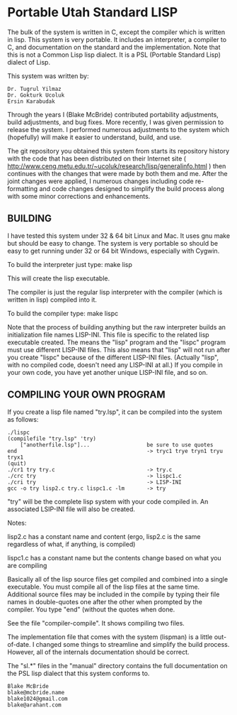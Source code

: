 
Portable Utah Standard LISP
===========================

The bulk of the system is written in C, except the compiler which is
written in lisp.  This system is very portable.  It includes an
interpreter, a compiler to C, and documentation on the standard and
the implementation.  Note that this is not a Common Lisp lisp dialect.
It is a PSL (Portable Standard Lisp) dialect of Lisp.

This system was written by:

	Dr. Tugrul Yilmaz
	Dr. Gokturk Ucoluk
	Ersin Karabudak

Through the years I (Blake McBride) contributed portability
adjustments, build adjustments, and bug fixes.  More recently,
I was given permission to release the system.  I performed
numerous adjustments to the system which (hopefully) will
make it easier to understand, build, and use.

The git repository you obtained this system from starts its repository
history with the code that has been distributed on their Internet site
( http://www.ceng.metu.edu.tr/~ucoluk/research/lisp/generalinfo.html )
then continues with the changes that were made by both them and me.
After the joint changes were applied, I numerous changes including
code re-formatting and code changes designed to simplify the build
process along with some minor corrections and enhancements.

BUILDING
--------

I have tested this system under 32 & 64 bit Linux and Mac.  It uses
gnu make but should be easy to change.  The system is very portable so
should be easy to get running under 32 or 64 bit Windows, especially
with Cygwin.

To build the interpreter just type:  make lisp

This will create the lisp executable.

The compiler is just the regular lisp interpreter with the compiler
(which is written in lisp) compiled into it.

To build the compiler type:  make lispc

Note that the process of building anything but the raw interpreter
builds an initialization file names LISP-INI.  This file is specific
to the related lisp executable created.  The means the "lisp" program
and the "lispc" program must use different LISP-INI files.  This also
means that "lisp" will not run after you create "lispc" because of the
different LISP-INI files.  (Actually "lisp", with no compiled code,
doesn't need any LISP-INI at all.)  If you compile in your own code,
you have yet another unique LISP-INI file, and so on.

COMPILING YOUR OWN PROGRAM
--------------------------

If you create a lisp file named "try.lsp", it can be compiled into the
system as follows:

    ./lispc
    (compilefile "try.lsp" 'try)
        ["anotherfile.lsp"]...                  be sure to use quotes
    end                                         -> tryc1 trye tryn1 tryu tryx1
    (quit)
    ./cr1 try try.c                             -> try.c
    ./crc try                                   -> lispc1.c
    ./cri try                                   -> LISP-INI
    gcc -o try lisp2.c try.c lispc1.c -lm       -> try

"try" will be the complete lisp system with your code compiled in.
An associated LSIP-INI file will also be created.

Notes:

lisp2.c has a constant name and content (ergo, lisp2.c is the same
regardless of what, if anything, is compiled)

lispc1.c has a constant name but the contents change based on what you
are compiling

Basically all of the lisp source files get compiled and combined into
a single executable.  You must compile all of the lisp files at the
same time.  Additional source files may be included in the compile by
typing their file names in double-quotes one after the other when
prompted by the compiler.  You type "end" (without the quotes when
done.


See the file "compiler-compile".  It shows compiling two files.


The implementation file that comes with the system (lispman) is a
little out-of-date.  I changed some things to streamline and simplify
the build process.  However, all of the internals documentation should
be correct.

The "sl.*" files in the "manual" directory contains the full
documentation on the PSL lisp dialect that this system conforms to.


    Blake McBride
    blake@mcbride.name
    blake1024@gmail.com
    blake@arahant.com
